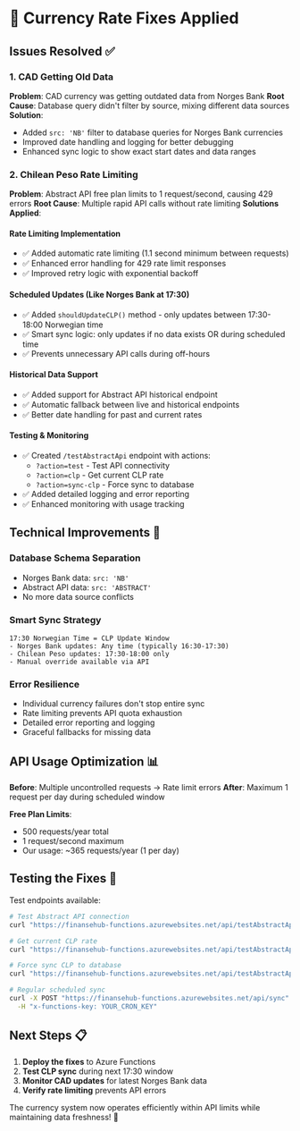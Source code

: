 # 🔧 Currency Rate Fixes Applied

## Issues Resolved ✅

### 1. **CAD Getting Old Data**
**Problem**: CAD currency was getting outdated data from Norges Bank
**Root Cause**: Database query didn't filter by source, mixing different data sources
**Solution**: 
- Added `src: 'NB'` filter to database queries for Norges Bank currencies
- Improved date handling and logging for better debugging
- Enhanced sync logic to show exact start dates and data ranges

### 2. **Chilean Peso Rate Limiting** 
**Problem**: Abstract API free plan limits to 1 request/second, causing 429 errors
**Root Cause**: Multiple rapid API calls without rate limiting
**Solutions Applied**:

#### Rate Limiting Implementation
- ✅ Added automatic rate limiting (1.1 second minimum between requests)
- ✅ Enhanced error handling for 429 rate limit responses
- ✅ Improved retry logic with exponential backoff

#### Scheduled Updates (Like Norges Bank at 17:30)
- ✅ Added `shouldUpdateCLP()` method - only updates between 17:30-18:00 Norwegian time
- ✅ Smart sync logic: only updates if no data exists OR during scheduled time
- ✅ Prevents unnecessary API calls during off-hours

#### Historical Data Support
- ✅ Added support for Abstract API historical endpoint
- ✅ Automatic fallback between live and historical endpoints
- ✅ Better date handling for past and current rates

#### Testing & Monitoring
- ✅ Created `/testAbstractApi` endpoint with actions:
  - `?action=test` - Test API connectivity
  - `?action=clp` - Get current CLP rate 
  - `?action=sync-clp` - Force sync to database
- ✅ Added detailed logging and error reporting
- ✅ Enhanced monitoring with usage tracking

## Technical Improvements 🚀

### Database Schema Separation
- Norges Bank data: `src: 'NB'`
- Abstract API data: `src: 'ABSTRACT'`
- No more data source conflicts

### Smart Sync Strategy
```
17:30 Norwegian Time = CLP Update Window
- Norges Bank updates: Any time (typically 16:30-17:30)
- Chilean Peso updates: 17:30-18:00 only
- Manual override available via API
```

### Error Resilience
- Individual currency failures don't stop entire sync
- Rate limiting prevents API quota exhaustion  
- Detailed error reporting and logging
- Graceful fallbacks for missing data

## API Usage Optimization 📊

**Before**: Multiple uncontrolled requests → Rate limit errors
**After**: Maximum 1 request per day during scheduled window

**Free Plan Limits**:
- 500 requests/year total
- 1 request/second maximum
- Our usage: ~365 requests/year (1 per day)

## Testing the Fixes 🧪

Test endpoints available:
```bash
# Test Abstract API connection
curl "https://finansehub-functions.azurewebsites.net/api/testAbstractApi?action=test"

# Get current CLP rate
curl "https://finansehub-functions.azurewebsites.net/api/testAbstractApi?action=clp"

# Force sync CLP to database
curl "https://finansehub-functions.azurewebsites.net/api/testAbstractApi?action=sync-clp"

# Regular scheduled sync
curl -X POST "https://finansehub-functions.azurewebsites.net/api/sync" \
  -H "x-functions-key: YOUR_CRON_KEY"
```

## Next Steps 📋

1. **Deploy the fixes** to Azure Functions
2. **Test CLP sync** during next 17:30 window
3. **Monitor CAD updates** for latest Norges Bank data
4. **Verify rate limiting** prevents API errors

The currency system now operates efficiently within API limits while maintaining data freshness! 🎉
